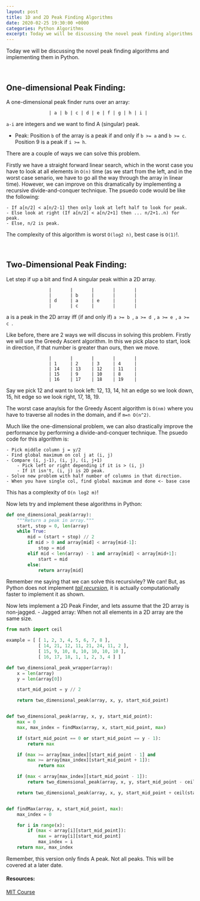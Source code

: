 ```yaml
---
layout: post
title: 1D and 2D Peak Finding Algorithms
date: 2020-02-25 19:30:00 +0000
categories: Python Algorithms
excerpt: Today we will be discussing the novel peak finding algorithms and implementing them in Python.
---
```

Today we will be discussing the novel peak finding algorithms and implementing them in Python.

<br>

## One-dimensional Peak Finding:
A one-dimensional peak finder runs over an array:

                    | a | b | c | d | e | f | g | h | i |

`a-i` are integers and we want to find A (singular) peak.
- Peak: Position `b` of the array is a peak if and only if `b >= a` and `b >= c`.
Position 9 is a peak if `i >= h`.

There are a couple of ways we can solve this problem.

Firstly we have a straight forward linear search, which in the worst case you have to look at all elements in `O(n)` time (as we start from the left, and in the worst case senario, we have to go all the way through the array in linear time). However, we can improve on this dramatically by implementing a recursive divide-and-conquer technique. The psuedo code would be like the following:


    - If a[n/2] < a[n/2-1] then only look at left half to look for peak.
    - Else look at right (If a[n/2] < a[n/2+1] then ... n/2+1..n) for peak.
    - Else, n/2 is peak.

The complexity of this algorithm is worst `O(log2 n)`, best case is `O(1)`!. 

<br>

## Two-Dimensional Peak Finding:
Let step if up a bit and find A singular peak within a 2D array.

                    |   	|   	|   	|   	|
                    |   	| b 	|   	|   	|
                    | d 	| a 	| e 	|   	|
                    |   	| c 	|   	|   	|

a is a peak in the 2D array iff (if and only if) `a >= b `, `a >= d `, `a >= e `, `a >= c `.

Like before, there are 2 ways we will discuss in solving this problem. Firstly we will use the Greedy Ascent algorithm. In this we pick place to start, look in direction, if that number is greater than ours, then we move.

                    |    	|    	|    	|    	|
                    | 1   	| 2   	| 3   	| 4   	|
                    | 14 	| 13 	| 12 	| 11 	|
                    | 15 	| 9  	| 10 	| 8  	|
                    | 16 	| 17 	| 18 	| 19 	|

Say we pick 12 and want to look left: 12, 13, 14, hit an edge so we look down, 15, hit edge so we look right, 17, 18, 19.

The worst case anaylsis for the Greedy Ascent algorithm is `O(nm)` where you have to traverse all nodes in the domain, and if `m=n O(n^2)`.

Much like the one-dimensional problem, we can also drastically improve the performance by performing a divide-and-conquer technique. The psuedo code for this algorithm is:

    - Pick middle column j = y/2
    - Find global maximum on col j at (i, j)
    - Compare (i, j-1), (i, j), (i, j+1)
        - Pick left or right depending if it is > (i, j)
        - If it isn't, (i, j) is 2D peak.
    - Solve new problem with half number of columns in that direction.
    - When you have single col, find global maximum and done <- base case

This has a complexity of `O(n log2 m)`!


Now lets try and implement these algorithms in Python:

```python
def one_dimensional_peak(array):
    """Return a peak in array."""
    start, stop = 0, len(array)
    while True:
        mid = (start + stop) // 2
        if mid > 0 and array[mid] < array[mid-1]:
            stop = mid
        elif mid < len(array) - 1 and array[mid] < array[mid+1]:
            start = mid
        else:
            return array[mid]
```

Remember me saying that we can solve this recursivley? We can! But, as Python does not implement [*tail recursion*](https://stackoverflow.com/questions/33923/what-is-tail-recursion), it is actually computationally faster to implement it as shown.


Now lets implement a 2D Peak Finder, and lets assume that the 2D array is non-jagged.
    - Jagged array: When not all elements in a 2D array are the same size.

```python
from math import ceil

example = [ [ 1, 2, 3, 4, 5, 6, 7, 8 ], 
            [ 14, 21, 12, 11, 21, 24, 11, 2 ], 
            [ 15, 9, 10, 8, 10, 10, 10, 10 ], 
            [ 16, 17, 18, 1, 1, 2, 3, 4 ] ] 

def two_dimensional_peak_wrapper(array):
    x = len(array)
    y = len(array[0])

    start_mid_point = y // 2

    return two_dimensional_peak(array, x, y, start_mid_point)


def two_dimensional_peak(array, x, y, start_mid_point):
    max = 0
    max, max_index = findMax(array, x, start_mid_point, max)

    if (start_mid_point == 0 or start_mid_point == y - 1):
        return max

    if (max >= array[max_index][start_mid_point - 1] and
        max >= array[max_index][start_mid_point + 1]):
            return max

    if (max < array[max_index][start_mid_point - 1]):
        return two_dimensional_peak(array, x, y, start_mid_point - ceil(start_mid_point // 2))

    return two_dimensional_peak(array, x, y, start_mid_point + ceil(start_mid_point // 2))


def findMax(array, x, start_mid_point, max):
    max_index = 0

    for i in range(x):
        if (max < array[i][start_mid_point]):
            max = array[i][start_mid_point]
            max_index = i
    return max, max_index
```

Remember, this version only finds A peak. Not all peaks. This will be covered at a later date.


#### Resources:
[MIT Course](https://www.youtube.com/watch?v=HtSuA80QTyo&list=PLUl4u3cNGP61Oq3tWYp6V_F-5jb5L2iHb)
